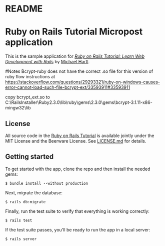 # README

# Ruby on Rails Tutorial Micropost application

This is the sample application for
[*Ruby on Rails Tutorial:
Learn Web Development with Rails*](http://www.railstutorial.org/)
by [Michael Hartl](http://www.michaelhartl.com/).

#Notes
Bcrypt-ruby does not have the correct .so file for this version of ruby
flow instructions at https://stackoverflow.com/questions/29293321/ruby-on-windows-causes-error-cannot-load-such-file-bcrypt-ext/33593911#33593911

copy bcrypt_ext.so to C:\RailsInstaller\Ruby2.3.0\lib\ruby\gems\2.3.0\gems\bcrypt-3.1.11-x86-mingw32\lib

## License

All source code in the [Ruby on Rails Tutorial](http://railstutorial.org/)
is available jointly under the MIT License and the Beerware License. See
[LICENSE.md](LICENSE.md) for details.

## Getting started

To get started with the app, clone the repo and then install the needed gems:

```
$ bundle install --without production
```

Next, migrate the database:

```
$ rails db:migrate
```

Finally, run the test suite to verify that everything is working correctly:

```
$ rails test
```

If the test suite passes, you'll be ready to run the app in a local server:

```
$ rails server
```
